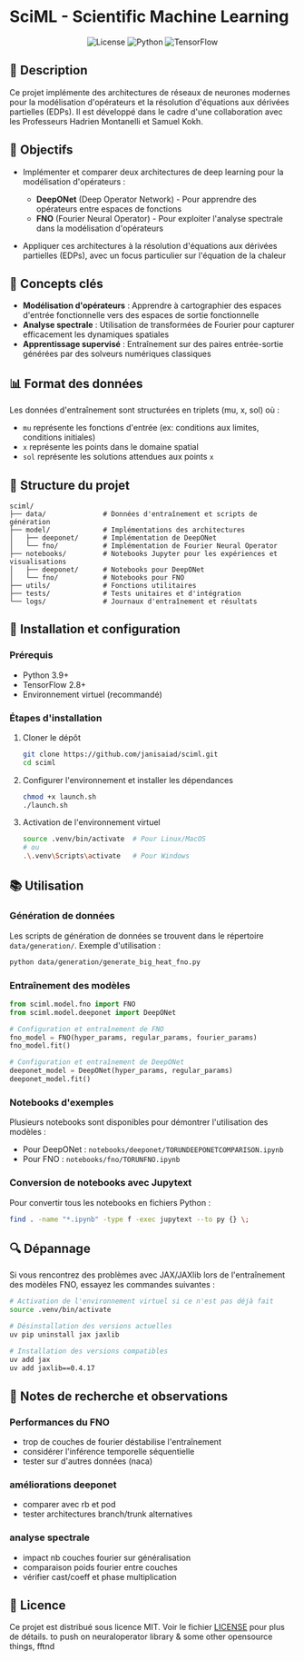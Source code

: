 # SciML - Scientific Machine Learning

<div align="center">
  
![License](https://img.shields.io/badge/license-MIT-blue.svg)
![Python](https://img.shields.io/badge/python-3.9%2B-blue)
![TensorFlow](https://img.shields.io/badge/TensorFlow-2.8%2B-orange)

</div>

## 📝 Description

Ce projet implémente des architectures de réseaux de neurones modernes pour la modélisation d'opérateurs et la résolution d'équations aux dérivées partielles (EDPs). Il est développé dans le cadre d'une collaboration avec les Professeurs Hadrien Montanelli et Samuel Kokh.

## 🎯 Objectifs

- Implémenter et comparer deux architectures de deep learning pour la modélisation d'opérateurs :
  - **DeepONet** (Deep Operator Network) - Pour apprendre des opérateurs entre espaces de fonctions
  - **FNO** (Fourier Neural Operator) - Pour exploiter l'analyse spectrale dans la modélisation d'opérateurs

- Appliquer ces architectures à la résolution d'équations aux dérivées partielles (EDPs), avec un focus particulier sur l'équation de la chaleur

## 🧠 Concepts clés

- **Modélisation d'opérateurs** : Apprendre à cartographier des espaces d'entrée fonctionnelle vers des espaces de sortie fonctionnelle
- **Analyse spectrale** : Utilisation de transformées de Fourier pour capturer efficacement les dynamiques spatiales
- **Apprentissage supervisé** : Entraînement sur des paires entrée-sortie générées par des solveurs numériques classiques

## 📊 Format des données

Les données d'entraînement sont structurées en triplets (mu, x, sol) où :
- `mu` représente les fonctions d'entrée (ex: conditions aux limites, conditions initiales)
- `x` représente les points dans le domaine spatial
- `sol` représente les solutions attendues aux points `x`

## 📁 Structure du projet

```
sciml/
├── data/              # Données d'entraînement et scripts de génération
├── model/             # Implémentations des architectures
│   ├── deeponet/      # Implémentation de DeepONet
│   └── fno/           # Implémentation de Fourier Neural Operator
├── notebooks/         # Notebooks Jupyter pour les expériences et visualisations
│   ├── deeponet/      # Notebooks pour DeepONet
│   └── fno/           # Notebooks pour FNO
├── utils/             # Fonctions utilitaires
├── tests/             # Tests unitaires et d'intégration
└── logs/              # Journaux d'entraînement et résultats
```

## 🚀 Installation et configuration

### Prérequis

- Python 3.9+
- TensorFlow 2.8+
- Environnement virtuel (recommandé)

### Étapes d'installation

1. Cloner le dépôt
   ```bash
   git clone https://github.com/janisaiad/sciml.git
   cd sciml
   ```

2. Configurer l'environnement et installer les dépendances
   ```bash
   chmod +x launch.sh
   ./launch.sh
   ```

3. Activation de l'environnement virtuel
   ```bash
   source .venv/bin/activate  # Pour Linux/MacOS
   # ou
   .\.venv\Scripts\activate   # Pour Windows
   ```

## 📚 Utilisation

### Génération de données

Les scripts de génération de données se trouvent dans le répertoire `data/generation/`. Exemple d'utilisation :

```bash
python data/generation/generate_big_heat_fno.py
```

### Entraînement des modèles

```python
from sciml.model.fno import FNO
from sciml.model.deeponet import DeepONet

# Configuration et entraînement de FNO
fno_model = FNO(hyper_params, regular_params, fourier_params)
fno_model.fit()

# Configuration et entraînement de DeepONet
deeponet_model = DeepONet(hyper_params, regular_params)
deeponet_model.fit()
```

### Notebooks d'exemples

Plusieurs notebooks sont disponibles pour démontrer l'utilisation des modèles :

- Pour DeepONet : `notebooks/deeponet/TORUNDEEPONETCOMPARISON.ipynb`
- Pour FNO : `notebooks/fno/TORUNFNO.ipynb`

### Conversion de notebooks avec Jupytext

Pour convertir tous les notebooks en fichiers Python :

```bash
find . -name "*.ipynb" -type f -exec jupytext --to py {} \;
```

## 🔍 Dépannage

Si vous rencontrez des problèmes avec JAX/JAXlib lors de l'entraînement des modèles FNO, essayez les commandes suivantes :

```bash
# Activation de l'environnement virtuel si ce n'est pas déjà fait
source .venv/bin/activate

# Désinstallation des versions actuelles
uv pip uninstall jax jaxlib

# Installation des versions compatibles
uv add jax
uv add jaxlib==0.4.17
```

## 📝 Notes de recherche et observations

### Performances du FNO
- trop de couches de fourier déstabilise l'entraînement
- considérer l'inférence temporelle séquentielle
- tester sur d'autres données (naca)

### améliorations deeponet
- comparer avec rb et pod
- tester architectures branch/trunk alternatives

### analyse spectrale
- impact nb couches fourier sur généralisation
- comparaison poids fourier entre couches  
- vérifier cast/coeff et phase multiplication

## 📄 Licence

Ce projet est distribué sous licence MIT. Voir le fichier [LICENSE](LICENSE) pour plus de détails.
to push on neuraloperator library & some other opensource things, fftnd